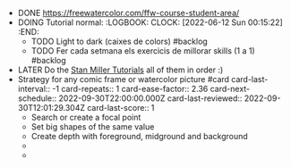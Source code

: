 - DONE https://freewatercolor.com/ffw-course-student-area/
- DOING Tutorial normal:
  :LOGBOOK:
  CLOCK: [2022-06-12 Sun 00:15:22]
  :END:
	- TODO Light to dark (caixes de colors) #backlog
	- TODO Fer cada setmana els exercicis de millorar skills (1 a 1) #backlog
- LATER Do the [Stan Miller Tutorials](https://www.youtube.com/user/Stanleylestermiller/videos) all of them in order :)
- Strategy for any comic frame or watercolor picture #card
  card-last-interval:: -1
  card-repeats:: 1
  card-ease-factor:: 2.36
  card-next-schedule:: 2022-09-30T22:00:00.000Z
  card-last-reviewed:: 2022-09-30T12:01:29.304Z
  card-last-score:: 1
	- Search or create a focal point
	- Set big shapes of the same value
	- Create depth with foreground, midground and background
	-
	-